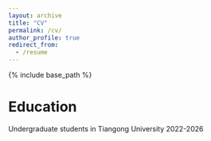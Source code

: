 ```yaml
---
layout: archive
title: "CV"
permalink: /cv/
author_profile: true
redirect_from:
  - /resume
---
```


{% include base_path %}

Education
======
Undergraduate students in Tiangong University 2022-2026
